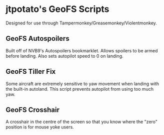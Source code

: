# jtpotato's GeoFS Scripts

Designed for use through Tampermonkey/Greasemonkey/Violentmonkey.

## GeoFS Autospoilers

Built off of NVB9's Autospoilers bookmarklet. Allows spoilers to be armed before landing. Also sets autopilot speed to 0 on landing.

## GeoFS Tiller Fix

Some aircraft are extremely sensitive to yaw movement when landing with the built-in autoland. This script prevents autopilot from using too much yaw.

## GeoFS Crosshair

A crosshair in the centre of the screen so that you know where the "zero" position is for mouse yoke users.
